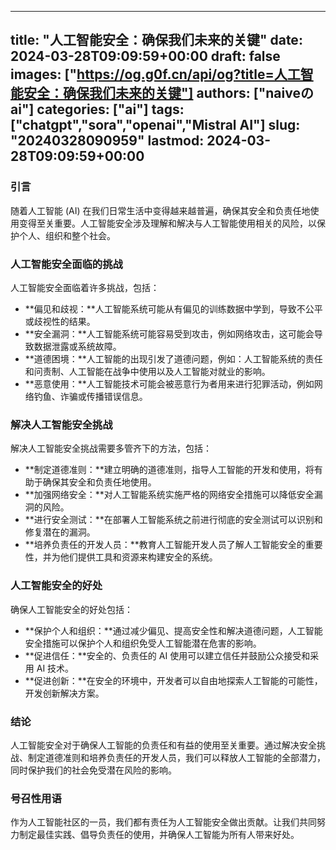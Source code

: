 
---
title: "人工智能安全：确保我们未来的关键"
date: 2024-03-28T09:09:59+00:00
draft: false
images: ["https://og.g0f.cn/api/og?title=人工智能安全：确保我们未来的关键"]
authors: ["naiveのai"]
categories: ["ai"]
tags: ["chatgpt","sora","openai","Mistral AI"]
slug: "20240328090959"
lastmod: 2024-03-28T09:09:59+00:00
---
### 引言

随着人工智能 (AI) 在我们日常生活中变得越来越普遍，确保其安全和负责任地使用变得至关重要。人工智能安全涉及理解和解决与人工智能使用相关的风险，以保护个人、组织和整个社会。

### 人工智能安全面临的挑战

人工智能安全面临着许多挑战，包括：

- **偏见和歧视：**人工智能系统可能从有偏见的训练数据中学到，导致不公平或歧视性的结果。
- **安全漏洞：**人工智能系统可能容易受到攻击，例如网络攻击，这可能会导致数据泄露或系统故障。
- **道德困境：**人工智能的出现引发了道德问题，例如：人工智能系统的责任和问责制、人工智能在战争中使用以及人工智能对就业的影响。
- **恶意使用：**人工智能技术可能会被恶意行为者用来进行犯罪活动，例如网络钓鱼、诈骗或传播错误信息。

### 解决人工智能安全挑战

解决人工智能安全挑战需要多管齐下的方法，包括：

- **制定道德准则：**建立明确的道德准则，指导人工智能的开发和使用，将有助于确保其安全和负责任地使用。
- **加强网络安全：**对人工智能系统实施严格的网络安全措施可以降低安全漏洞的风险。
- **进行安全测试：**在部署人工智能系统之前进行彻底的安全测试可以识别和修复潜在的漏洞。
- **培养负责任的开发人员：**教育人工智能开发人员了解人工智能安全的重要性，并为他们提供工具和资源来构建安全的系统。

### 人工智能安全的好处

确保人工智能安全的好处包括：

- **保护个人和组织：**通过减少偏见、提高安全性和解决道德问题，人工智能安全措施可以保护个人和组织免受人工智能潜在危害的影响。
- **促进信任：**安全的、负责任的 AI 使用可以建立信任并鼓励公众接受和采用 AI 技术。
- **促进创新：**在安全的环境中，开发者可以自由地探索人工智能的可能性，开发创新解决方案。

### 结论

人工智能安全对于确保人工智能的负责任和有益的使用至关重要。通过解决安全挑战、制定道德准则和培养负责任的开发人员，我们可以释放人工智能的全部潜力，同时保护我们的社会免受潜在风险的影响。

### 号召性用语

作为人工智能社区的一员，我们都有责任为人工智能安全做出贡献。让我们共同努力制定最佳实践、倡导负责任的使用，并确保人工智能为所有人带来好处。